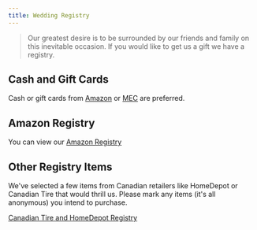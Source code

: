 ```yaml
---
title: Wedding Registry
---
```


> Our greatest desire is to be surrounded by our friends and family on this inevitable occasion.
> If you would like to get us a gift we have a registry.

## Cash and Gift Cards

Cash or gift cards from [Amazon](https://www.amazon.com) or [MEC](https://mec.com) are preferred.

## Amazon Registry

You can view our [Amazon Registry](https://www.amazon.com/wedding/matt-harris-jillian-dunic-north-saanich-august-2017/registry/2HUICOGRSJQC2)

## Other Registry Items

We've selected a few items from Canadian retailers like HomeDepot or Canadian Tire that would thrill us. Please mark any items (it's all anonymous) you intend to purchase.

[Canadian Tire and HomeDepot Registry](https://docs.google.com/spreadsheets/d/1rtR-Ua23S7_57trDipy3QXBTNfFeVmHUh0Mv8-6Tdx4/pubhtml)
